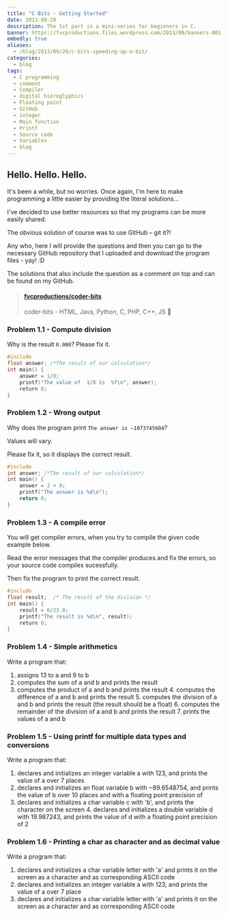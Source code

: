 ```yaml
---
title: "C Bits - Getting Started"
date: 2013-09-20
description: The 1st part in a mini-series for beginners in C.
banner: https://fvcproductions.files.wordpress.com/2013/09/banners-001.jpg?w=1024&h=436&crop=1
embedly: true
aliases:
  - /blog/2013/09/20/c-bits-speeding-up-a-bit/
categories:
  - blog
tags:
  - C programming
  - comment
  - Compiler
  - digital hieroglyphics
  - Floating point
  - GitHub
  - integer
  - Main function
  - Printf
  - Source code
  - Variables
  - blog
---
```


## Hello. Hello. Hello.

It's been a while, but no worries. Once again, I'm here to make programming a little easier by providing the literal solutions…

I've decided to use better resources so that my programs can be more easily shared.

The obvious solution of course was to use GitHub – git it?!

Any who, here I will provide the questions and then you can go to the necessary GitHub repository that I uploaded and download the program files - yay! :D

The solutions that also include the question as a comment on top and can be found on my GitHub.

<blockquote class="embedly-card"><h4><a href="//github.com/fvcproductions/coder-bits">fvcproductions/coder-bits</a></h4><p>coder-bits - HTML, Java, Python, C, PHP, C++, JS 💩</p></blockquote>

### Problem 1.1 - Compute division

Why is the result `0.000`? Please fix it.

```c
#include
float answer; /*The result of our calculation*/
int main() {
    answer = 1/8;
    printf("The value of  1/8 is  %f\n", answer);
    return 0;
}
```

### Problem 1.2 - Wrong output

Why does the program print `The answer is –1073745604`?

Values will vary.

Please fix it, so it displays the correct result.

```c
#include
int answer; /*The result of our calculation*/
int main() {
    answer = 3 + 9;
    printf("The answer is %d\n");
    return 0;
}
```

### Problem 1.3 - A compile error

You will get compiler errors, when you try to compile the given code example below.

Read the error messages that the compiler produces and fix the errors, so your source code compiles sucessfully.

Then fix the program to print the correct result.

```c
#include
float result;  /* The result of the division */
int main() {
    result = 6/23.0;
    printf("The result is %d\n", result);
    return 0;
}
```

### Problem 1.4 - Simple arithmetics

Write a program that:

1. assigns 13 to a and 9 to b
2. computes the sum of a and b and prints the result
3. computes the product of a and b and prints the result 4. computes the difference of a and b and prints the result 5. computes the division of a and b and prints the result (the result should be a float) 6. computes the remainder of the division of a and b and prints the result 7. prints the values of a and b

### Problem 1.5 - Using printf for multiple data types and conversions

Write a program that:

1. declares and initializes an integer variable a with 123, and prints the value of a over 7 places
2. declares and initializes an float variable b with −89.6548754, and prints the value of b over 10 places and with a floating point precision of
3. declares and initializes a char variable c with 'b', and prints the character on the screen 4. declares and initializes a double variable d with 19.987243, and prints the value of d with a floating point precision of 2

### Problem 1.6 - Printing a char as character and as decimal value

Write a program that:

1. declares and initializes a char variable letter with 'a' and prints it on the screen as a character and as corresponding ASCII code
2. declares and initializes an integer variable a with 123, and prints the value of a over 7 place
3. declares and initializes a char variable letter with 'a' and prints it on the screen as a character and as corresponding ASCII code
